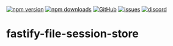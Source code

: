 [![npm version](https://img.shields.io/npm/v/@itrocks/fastify-file-session-store?logo=npm)](https://www.npmjs.org/package/@itrocks/fastify-file-session-store)
[![npm downloads](https://img.shields.io/npm/dm/@itrocks/fastify-file-session-store)](https://www.npmjs.org/package/@itrocks/fastify-file-session-store)
[![GitHub](https://img.shields.io/github/last-commit/itrocks-ts/fastify-file-session-store?color=2dba4e&label=commit&logo=github)](https://github.com/itrocks-ts/fastify-file-session-store)
[![issues](https://img.shields.io/github/issues/itrocks-ts/fastify-file-session-store)](https://github.com/itrocks-ts/fastify-file-session-store/issues)
[![discord](https://img.shields.io/discord/1314141024020467782?color=7289da&label=discord&logo=discord&logoColor=white)](https://25.re/ditr)

# fastify-file-session-store
